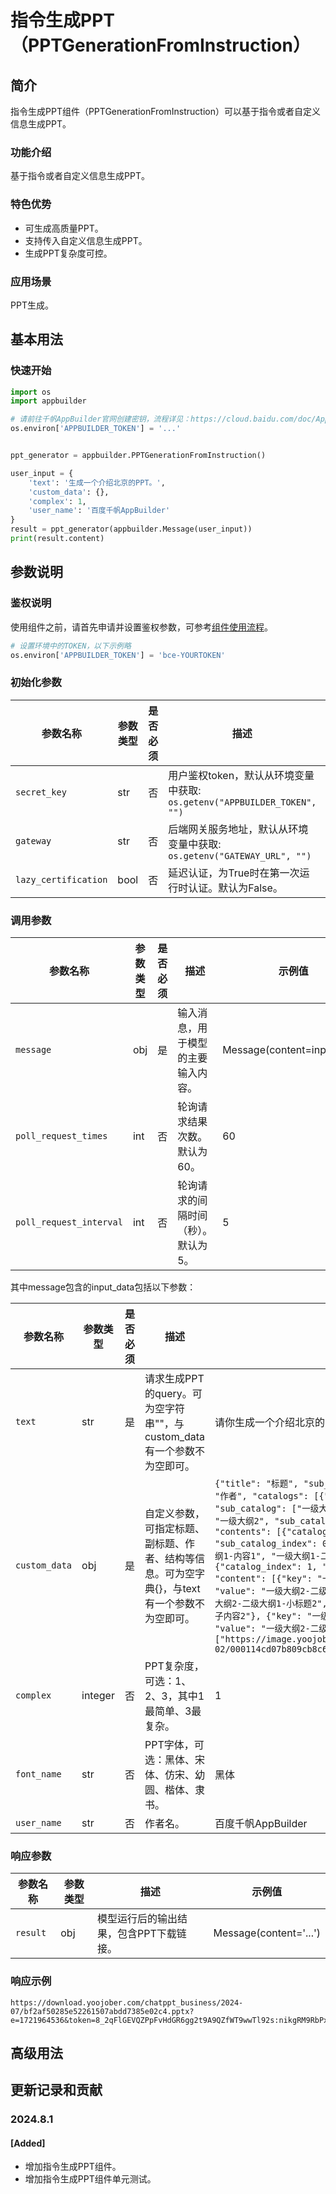# 指令生成PPT（PPTGenerationFromInstruction）

## 简介
指令生成PPT组件（PPTGenerationFromInstruction）可以基于指令或者自定义信息生成PPT。

### 功能介绍
基于指令或者自定义信息生成PPT。

### 特色优势
- 可生成高质量PPT。
- 支持传入自定义信息生成PPT。
- 生成PPT复杂度可控。

### 应用场景
PPT生成。

## 基本用法
### 快速开始
```python
import os
import appbuilder

# 请前往千帆AppBuilder官网创建密钥，流程详见：https://cloud.baidu.com/doc/AppBuilder/s/Olq6grrt6#1%E3%80%81%E5%88%9B%E5%BB%BA%E5%AF%86%E9%92%A5
os.environ['APPBUILDER_TOKEN'] = '...'


ppt_generator = appbuilder.PPTGenerationFromInstruction()

user_input = {
    'text': '生成一个介绍北京的PPT。',
    'custom_data': {},
    'complex': 1,
    'user_name': '百度千帆AppBuilder'
}
result = ppt_generator(appbuilder.Message(user_input))
print(result.content)
```

## 参数说明
### 鉴权说明
使用组件之前，请首先申请并设置鉴权参数，可参考[组件使用流程](https://cloud.baidu.com/doc/AppBuilder/s/Olq6grrt6#1%E3%80%81%E5%88%9B%E5%BB%BA%E5%AF%86%E9%92%A5)。
```python
# 设置环境中的TOKEN，以下示例略
os.environ['APPBUILDER_TOKEN'] = 'bce-YOURTOKEN'
```

### 初始化参数

| 参数名称 | 参数类型 | 是否必须 | 描述 | 示例值 |
| ------- | ------- | -------- | -------- | -------- |
| `secret_key` | str | 否 | 用户鉴权token，默认从环境变量中获取: `os.getenv("APPBUILDER_TOKEN", "")` | bce-v3/XXX |
| `gateway` | str | 否 | 后端网关服务地址，默认从环境变量中获取: `os.getenv("GATEWAY_URL", "")` | https://appbuilder.baidu.com |
| `lazy_certification` | bool | 否 | 延迟认证，为True时在第一次运行时认证。默认为False。 | False |

### 调用参数

| 参数名称 | 参数类型 | 是否必须 | 描述 | 示例值 |
| ------- | ------- | -------- | -------- | -------- |
| `message` | obj | 是 | 输入消息，用于模型的主要输入内容。 | Message(content=input_data) |
| `poll_request_times` | int | 否 | 轮询请求结果次数。默认为60。 | 60 |
| `poll_request_interval` | int | 否 | 轮询请求的间隔时间（秒）。默认为5。 | 5 |

其中message包含的input_data包括以下参数：

| 参数名称 | 参数类型 | 是否必须 | 描述 | 示例值 |
| ------- | ------- | -------- | -------- | -------- |
| `text` | str | 是 | 请求生成PPT的query。可为空字符串""，与custom_data有一个参数不为空即可。 | 请你生成一个介绍北京的PPT。 |
| `custom_data` | obj | 是 | 自定义参数，可指定标题、副标题、作者、结构等信息。可为空字典{}，与text有一个参数不为空即可。 | `{"title": "标题", "sub_title": "副标题", "author": "作者", "catalogs": [{"catalog": "一级大纲1", "sub_catalog": ["一级大纲1-二级大纲1"]}, {"catalog": "一级大纲2", "sub_catalog": ["一级大纲2-二级大纲1"]}], "contents": [{"catalog_index": 0, "sub_catalog_index": 0, "content": ["一级大纲1-二级大纲1-内容1", "一级大纲1-二级大纲1-内容2"]}, {"catalog_index": 1, "sub_catalog_index": 0, "content": [{"key": "一级大纲2-二级大纲1-小标题1", "value": "一级大纲2-二级大纲1-子内容1"}, {"key": "一级大纲2-二级大纲1-小标题2", "value": "一级大纲2-二级大纲1-子内容2"}, {"key": "一级大纲2-二级大纲1-小标题3", "value": "一级大纲2-二级大纲1-子内容3"}], "picture": ["https://image.yoojober.com/chatppt_business/2024-02/000114cd07b809cb8c6bb22674e814da.png"]}]}` |
| `complex` | integer | 否 | PPT复杂度，可选：1、2、3，其中1最简单、3最复杂。 | 1 |
| `font_name` | str | 否 | PPT字体，可选：黑体、宋体、仿宋、幼圆、楷体、隶书。 | 黑体 |
| `user_name` | str | 否 | 作者名。 | 百度千帆AppBuilder |


### 响应参数
| 参数名称 | 参数类型 | 描述 | 示例值 |
| ------- | ------- | -------- | -------- |
| `result` | obj | 模型运行后的输出结果，包含PPT下载链接。 | Message(content='...') |

### 响应示例
```
https://download.yoojober.com/chatppt_business/2024-07/bf2af50285e52261507abdd7385e02c4.pptx?e=1721964536&token=8_2qFlGEVQZPpFvHdGR6gg2t9A9QZfWT9wwTl92s:nikgRM9RbPxzClBvmKrweeKd9Ck=
```

## 高级用法

## 更新记录和贡献
### 2024.8.1
#### [Added]
- 增加指令生成PPT组件。
- 增加指令生成PPT组件单元测试。